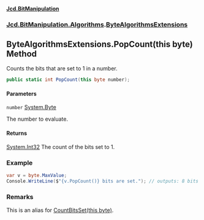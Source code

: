 #### [Jcd.BitManipulation](index.md 'index')

### [Jcd.BitManipulation.Algorithms](Jcd.BitManipulation.Algorithms.md 'Jcd.BitManipulation.Algorithms').[ByteAlgorithmsExtensions](Jcd.BitManipulation.Algorithms.ByteAlgorithmsExtensions.md 'Jcd.BitManipulation.Algorithms.ByteAlgorithmsExtensions')

## ByteAlgorithmsExtensions.PopCount(this byte) Method

Counts the bits that are set to 1 in a number.

```csharp
public static int PopCount(this byte number);
```

#### Parameters

<a name='Jcd.BitManipulation.Algorithms.ByteAlgorithmsExtensions.PopCount(thisbyte).number'></a>

`number` [System.Byte](https://docs.microsoft.com/en-us/dotnet/api/System.Byte 'System.Byte')

The number to evaluate.

#### Returns

[System.Int32](https://docs.microsoft.com/en-us/dotnet/api/System.Int32 'System.Int32')
The count of the bits set to 1.

### Example

```csharp
var v = byte.MaxValue;
Console.WriteLine($"{v.PopCount()} bits are set."); // outputs: 8 bits are set.
```

### Remarks

This is an alias for [CountBitsSet(this byte)](Jcd.BitManipulation.Algorithms.ByteAlgorithmsExtensions.CountBitsSet(thisbyte).md 'Jcd.BitManipulation.Algorithms.ByteAlgorithmsExtensions.CountBitsSet(this byte)').